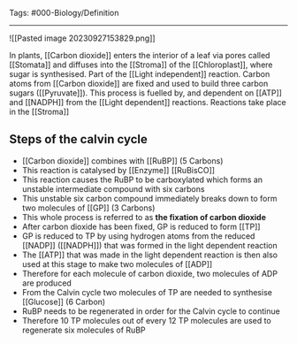 Tags: #000-Biology/Definition 

---
![[Pasted image 20230927153829.png]]

In plants, [[Carbon dioxide]] enters the interior of a leaf via pores called [[Stomata]] and diffuses into the [[Stroma]] of the [[Chloroplast]], where sugar is synthesised. Part of the [[Light independent]] reaction. 
Carbon atoms from [[Carbon dioxide]] are fixed and used to build three carbon sugars ([[Pyruvate]]). This process is fuelled by, and dependent on [[ATP]] and [[NADPH]] from the [[Light dependent]] reactions.
Reactions take place in the [[Stroma]]

## Steps of the calvin cycle
- [[Carbon dioxide]] combines with [[RuBP]] (5 Carbons)
- This reaction is catalysed by [[Enzyme]] [[RuBisCO]] 
- This reaction causes the RuBP to be carboxylated which forms an unstable intermediate compound with six carbons
- This unstable six carbon compound immediately breaks down to form two molecules of [[GP]] (3 Carbons)
- This whole process is referred to as **the fixation of carbon dioxide** 
- After carbon dioxide has been fixed, GP is reduced to form [[TP]]
- GP is reduced to TP by using hydrogen atoms from the reduced [[NADP]] ([[NADPH]]) that was formed in the light dependent reaction
- The [[ATP]] that was made in the light dependent reaction is then also used at this stage to make two molecules of [[ADP]]
- Therefore for each molecule of carbon dioxide, two molecules of ADP are produced
- From the Calvin cycle two molecules of TP are needed to synthesise [[Glucose]] (6 Carbon)
- RuBP needs to be regenerated in order for the Calvin cycle to continue
- Therefore 10 TP molecules out of every 12 TP molecules are used to regenerate six molecules of RuBP